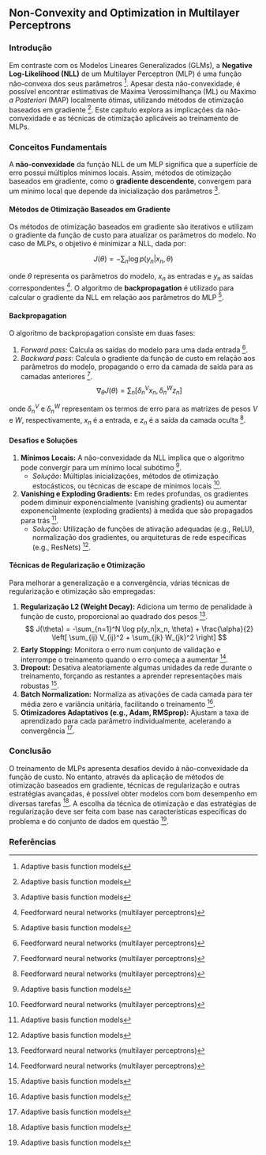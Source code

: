 ## Non-Convexity and Optimization in Multilayer Perceptrons

### Introdução
Em contraste com os Modelos Lineares Generalizados (GLMs), a **Negative Log-Likelihood (NLL)** de um Multilayer Perceptron (MLP) é uma função não-convexa dos seus parâmetros [^569]. Apesar desta não-convexidade, é possível encontrar estimativas de Máxima Verossimilhança (ML) ou Máximo *a Posteriori* (MAP) localmente ótimas, utilizando métodos de otimização baseados em gradiente [^569]. Este capítulo explora as implicações da não-convexidade e as técnicas de otimização aplicáveis ao treinamento de MLPs.

### Conceitos Fundamentais

A **não-convexidade** da função NLL de um MLP significa que a superfície de erro possui múltiplos mínimos locais. Assim, métodos de otimização baseados em gradiente, como o **gradiente descendente**, convergem para um mínimo local que depende da inicialização dos parâmetros [^569].

#### Métodos de Otimização Baseados em Gradiente
Os métodos de otimização baseados em gradiente são iterativos e utilizam o gradiente da função de custo para atualizar os parâmetros do modelo. No caso de MLPs, o objetivo é minimizar a NLL, dada por:

$$ J(\theta) = - \sum_{n} \log p(y_n|x_n, \theta) $$

onde $\theta$ representa os parâmetros do modelo, $x_n$ as entradas e $y_n$ as saídas correspondentes [^571]. O algoritmo de **backpropagation** é utilizado para calcular o gradiente da NLL em relação aos parâmetros do MLP [^569].

#### Backpropagation
O algoritmo de backpropagation consiste em duas fases:
1.  *Forward pass*: Calcula as saídas do modelo para uma dada entrada [^572].
2.  *Backward pass*: Calcula o gradiente da função de custo em relação aos parâmetros do modelo, propagando o erro da camada de saída para as camadas anteriores [^572].
    $$     \nabla_{\theta} J(\theta) = \sum_n \left[ \delta_n^V x_n, \delta_n^W z_n \right]     $$

onde $\delta_n^V$ e $\delta_n^W$ representam os termos de erro para as matrizes de pesos $V$ e $W$, respectivamente, $x_n$ é a entrada, e $z_n$ é a saída da camada oculta [^572].

#### Desafios e Soluções
1.  **Mínimos Locais:** A não-convexidade da NLL implica que o algoritmo pode convergir para um mínimo local subótimo [^569].
    *   *Solução*: Múltiplas inicializações, métodos de otimização estocásticos, ou técnicas de escape de mínimos locais [^572].
2.  **Vanishing e Exploding Gradients:** Em redes profundas, os gradientes podem diminuir exponencialmente (vanishing gradients) ou aumentar exponencialmente (exploding gradients) à medida que são propagados para trás [^569].
    *   *Solução*: Utilização de funções de ativação adequadas (e.g., ReLU), normalização dos gradientes, ou arquiteturas de rede específicas (e.g., ResNets) [^569].

#### Técnicas de Regularização e Otimização
Para melhorar a generalização e a convergência, várias técnicas de regularização e otimização são empregadas:

1.  **Regularização L2 (Weight Decay):** Adiciona um termo de penalidade à função de custo, proporcional ao quadrado dos pesos [^573].
    $$     J(\theta) = -\sum_{n=1}^N \log p(y_n|x_n, \theta) + \frac{\alpha}{2} \left[ \sum_{ij} V_{ij}^2 + \sum_{jk} W_{jk}^2 \right]     $$
2.  **Early Stopping:** Monitora o erro num conjunto de validação e interrompe o treinamento quando o erro começa a aumentar [^572].
3.  **Dropout:** Desativa aleatoriamente algumas unidades da rede durante o treinamento, forçando as restantes a aprender representações mais robustas [^569].
4.  **Batch Normalization:** Normaliza as ativações de cada camada para ter média zero e variância unitária, facilitando o treinamento [^569].
5.  **Otimizadores Adaptativos (e.g., Adam, RMSprop):** Ajustam a taxa de aprendizado para cada parâmetro individualmente, acelerando a convergência [^569].

### Conclusão
O treinamento de MLPs apresenta desafios devido à não-convexidade da função de custo. No entanto, através da aplicação de métodos de otimização baseados em gradiente, técnicas de regularização e outras estratégias avançadas, é possível obter modelos com bom desempenho em diversas tarefas [^569]. A escolha da técnica de otimização e das estratégias de regularização deve ser feita com base nas características específicas do problema e do conjunto de dados em questão [^569].

### Referências
[^569]: Adaptive basis function models
[^571]: Feedforward neural networks (multilayer perceptrons)
[^572]: Feedforward neural networks (multilayer perceptrons)
[^573]: Feedforward neural networks (multilayer perceptrons)
<!-- END -->